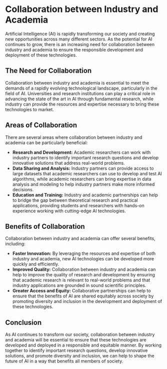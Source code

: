 Collaboration between Industry and Academia
===========================================================================================

Artificial Intelligence (AI) is rapidly transforming our society and creating new opportunities across many different sectors. As the potential for AI continues to grow, there is an increasing need for collaboration between industry and academia to ensure the responsible development and deployment of these technologies.

The Need for Collaboration
--------------------------

Collaboration between industry and academia is essential to meet the demands of a rapidly evolving technological landscape, particularly in the field of AI. Universities and research institutions can play a critical role in advancing the state of the art in AI through fundamental research, while industry can provide the resources and expertise necessary to bring these technologies to market.

Areas of Collaboration
----------------------

There are several areas where collaboration between industry and academia can be particularly beneficial:

* **Research and Development:** Academic researchers can work with industry partners to identify important research questions and develop innovative solutions that address real-world problems.
* **Data Sharing and Analysis:** Industry partners can provide access to large datasets that academic researchers can use to develop and test AI algorithms, while academic researchers can bring expertise in data analysis and modeling to help industry partners make more informed decisions.
* **Education and Training:** Industry and academic partnerships can help to bridge the gap between theoretical research and practical applications, providing students and researchers with hands-on experience working with cutting-edge AI technologies.

Benefits of Collaboration
-------------------------

Collaboration between industry and academia can offer several benefits, including:

* **Faster Innovation:** By leveraging the resources and expertise of both industry and academia, new AI technologies can be developed more quickly and efficiently.
* **Improved Quality:** Collaboration between industry and academia can help to improve the quality of research and development by ensuring that academic research is relevant to real-world problems and that industry applications are grounded in sound scientific principles.
* **Greater Access and Equity:** Collaborative partnerships can help to ensure that the benefits of AI are shared equitably across society by promoting diversity and inclusion in the development and deployment of these technologies.

Conclusion
----------

As AI continues to transform our society, collaboration between industry and academia will be essential to ensure that these technologies are developed and deployed in a responsible and equitable manner. By working together to identify important research questions, develop innovative solutions, and promote diversity and inclusion, we can help to shape the future of AI in a way that benefits all members of society.
